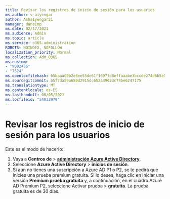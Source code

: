 ```yaml
---
title: Revisar los registros de inicio de sesión para los usuarios
ms.author: v-aiyengar
author: AshaIyengar21
manager: dansimp
ms.date: 02/17/2021
ms.audience: Admin
ms.topic: article
ms.service: o365-administration
ROBOTS: NOINDEX, NOFOLLOW
localization_priority: Normal
ms.collection: Adm_O365
ms.custom:
- "9002486"
- "7524"
ms.openlocfilehash: 65baaa09b2e8ee55de61f1697fd8effaaabe3bccde274d6b5e5ab2382bdca8c8
ms.sourcegitcommit: b5f7da89a650d2915dc652449623c78be6247175
ms.translationtype: MT
ms.contentlocale: es-ES
ms.lasthandoff: 08/05/2021
ms.locfileid: "54033979"
---
```

# <a name="review-sign-in-logs-for-users"></a>Revisar los registros de inicio de sesión para los usuarios

Este es el modo de hacerlo:

1. Vaya a **Centros de**  >  **[administración Azure Active Directory](https://go.microsoft.com/fwlink/p/?linkid=2067268)**.
1. Seleccione **Azure Active Directory**  >  **inicios de sesión**.
1. Si aún no tienes una suscripción a Azure AD P1 o P2, se te pedirá que inicies una prueba premium gratuita. Si lo desea, haga clic en Iniciar una versión **Premium prueba gratuita** y, a continuación, en el cuadro Azure AD Premium P2, seleccione Activar prueba   >  **gratuita**. La prueba gratuita es de 30 días.